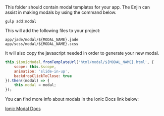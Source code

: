 This folder should contain modal templates for your app.  The Enjin can assist in making modals by using the command below.

```gulp add:modal```

This will add the following files to your project:
```
app/jade/modal/${MODAL_NAME}.jade
app/scss/modal/${MODAL_NAME}.scss
``` 

It will also copy the javascript needed in order to generate your new modal.
```js
this.$ionicModal.fromTemplateUrl('html/modal/${MODAL_NAME}.html', {
    scope: this.$scope,
    animation: 'slide-in-up',
    backdropClickToClose: true
}).then((modal) => {
    this.modal = modal;
});
```

You can find more info about modals in the Ionic Docs link below:

<a href="http://ionicframework.com/docs/api/service/$ionicModal/" target="_blank">Ionic Modal Docs</a>